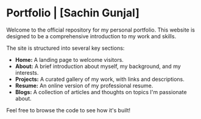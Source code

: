 # Portfolio | [Sachin Gunjal]

Welcome to the official repository for my personal portfolio. This website is designed to be a comprehensive introduction to my work and skills.

The site is structured into several key sections:
* **Home:** A landing page to welcome visitors.
* **About:** A brief introduction about myself, my background, and my interests.
* **Projects:** A curated gallery of my work, with links and descriptions.
* **Resume:** An online version of my professional resume.
* **Blogs:** A collection of articles and thoughts on topics I'm passionate about.

Feel free to browse the code to see how it's built!
